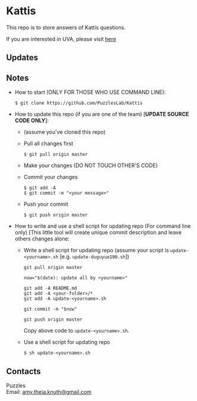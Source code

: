 Kattis
============

This repo is to store answers of Kattis questions.

If you are interested in UVA, please visit [here](https://open.kattis.com/)

## Updates

## Notes

+ How to start (ONLY FOR THOSE WHO USE COMMAND LINE):
   ```
   $ git clone https://github.com/PuzzlesLab/Kattis
   ```

+ How to update this repo (if you are one of the team) [__UPDATE SOURCE CODE ONLY__]:
   + (assume you've cloned this repo)
   + Pull all changes first
   
      ```
      $ git pull origin master
      ```
   + Make your changes (DO NOT TOUCH OTHER'S CODE)
   + Commit your changes
   
     ```
     $ git add -A
     $ git commit -m "<your message>"
     ```
   + Push your commit
   
     ```
     $ git push origin master
     ```

+ How to write and use a shell script for updating repo (For command line only) [This little tool will create unique commit description and leave others changes alone:
   + Write a shell script for updating repo (assume your script is `update-<yourname>.sh` [e.g. `update-duguyue100.sh`])
     ```
     git pull origin master
     
     now="$(date): update all by <yourname>"
     
     git add -A README.md
     git add -A <your-folder>/*
     git add -A update-<yourname>.sh
     
     git commit -m "$now"
     
     git push origin master
     ```
     Copy above code to `update-<yourname>.sh`.
   + Use a shell script for updating repo
   
     ```
     $ sh update-<yourname>.sh
     ```

## Contacts

Puzzles  
Email: amy.theia.knuth@gmail.com
